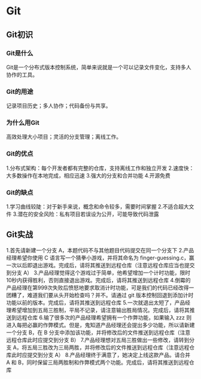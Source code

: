 # Git
## Git初识
### Git是什么
Git是一个分布式版本控制系统，简单来说就是一个可以记录文件变化，支持多人协作的工具。
### Git的用途
记录项目历史；多人协作；代码备份与共享。
### 为什么用Git
高效处理大小项目；灵活的分支管理；离线工作。
### Git的优点
1.分布式架构：每个开发者都有完整的仓库，支持离线工作和独立开发
2.速度快：大多数操作在本地完成，相应迅速
3.强大的分支和合并功能
4.开源免费
### Git的缺点
1.学习曲线较陡：对于新手来说，概念和命令较多，需要时间掌握
2.不适合超大文件
3.潜在的安全风险：私有项目若误设为公开，可能导致代码泄露
## Git实战
 1.首先请新建一个分支 A，本题代码不与其他题目代码提交在同一个分支下
 2.产品经理希望你使用 C 语言写一个猜拳小游戏，并将其命名为 finger-guessing.c，赢一次以后即退出游戏。完成后，请将其推送到远程仓库（注意远程仓库应当也提交到分支 A）
 3.产品经理觉得这个游戏过于简单，他希望增加一个计时功能，限时10秒内获得胜利，否则直接退出游戏。完成后，请将其推送到远程仓库
 4.倒霉的产品经理在第999次失败后愤怒地要求取消计时功能，可是我们的代码已经改得一团糟了，难道我们要从头开始检查吗？并不。请通过 git 版本控制回退到添加计时功能以前的版本。完成后，请将其推送到远程仓库
 5.一次就退出太短了，产品经理希望增加到五局三胜制，平局不记录，请注意输出胜局情况。完成后，请将其推送到远程仓库
 6.输了很多次的产品经理希望拥有一个作弊功能，如果输入 zzz 则进入每把必赢的作弊模式。但是，鬼知道产品经理还会提出多少功能，所以请新建一个分支 B，在 B 分支中添加该功能，并将修改后的文件推送到远程仓库（注意远程仓库此时应提交到分支 B）
 7.产品经理想对五局三胜做出一些修改，请转到分支 A，将五局三胜改为三局两胜，并将修改后的文件推送到远程仓库（注意远程仓库此时应提交到分支 A）
 8.产品经理终于满意了，她决定上线这款产品。请合并 A 和 B，同时保留三局两胜制和作弊模式两个功能。完成后，请将其推送到远程仓库

